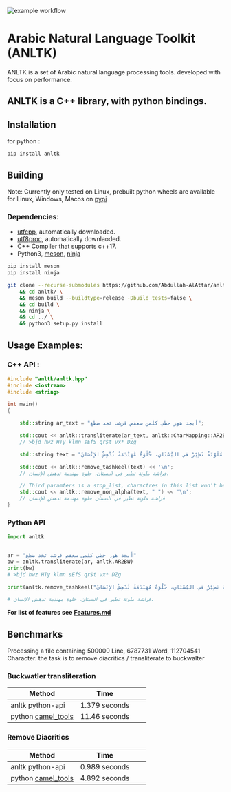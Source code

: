 ![example workflow](https://github.com/Abdullah-AlAttar/anltk/actions/workflows/c-cpp.yml/badge.svg)

# Arabic Natural Language Toolkit (ANLTK)

ANLTK is a set of Arabic natural language processing tools. developed with focus on performance.

## ANLTK is a C++ library, with python bindings.

## Installation

for python :
```
pip install anltk
```
## Building
Note: Currently only tested on Linux, prebuilt python wheels are available for Linux, Windows, Macos on [pypi](https://pypi.org/project/anltk/)
### Dependencies: 
* [utfcpp](https://github.com/nemtrif/utfcpp.git), automatically downloaded.
* [utf8proc](https://github.com/JuliaStrings/utf8proc), automatically downlaoded.
* C++ Compiler that supports c++17.
* Python3, [meson](https://mesonbuild.com/), [ninja](https://ninja-build.org/)
```bash
pip install meson
pip install ninja
```

```bash
git clone --recurse-submodules https://github.com/Abdullah-AlAttar/anltk.git \
    && cd anltk/ \
    && meson build --buildtype=release -Dbuild_tests=false \
    && cd build \
    && ninja \
    && cd ../ \
    && python3 setup.py install
```

## Usage Examples:

### C++ API :
```c++
#include "anltk/anltk.hpp"
#include <iostream>
#include <string>

int main()
{

    std::string ar_text = "أبجد هوز حطي كلمن سعفص قرشت ثخذ ضظغ";

    std::cout << anltk::transliterate(ar_text, anltk::CharMapping::AR2BW) << '\n';
    // >bjd hwz HTy klmn sEfS qr$t vx* DZg

    std::string text = "فَرَاشَةٌ مُلَوَّنَةٌ تَطِيْرُ في البُسْتَانِ، حُلْوَةٌ مُهَنْدَمَةٌ تُدْهِشُ الإِنْسَانَ.";

    std::cout << anltk::remove_tashkeel(text) << '\n';
    // فراشة ملونة تطير في البستان، حلوة مهندمة تدهش الإنسان.

    // Third paramters is a stop_list, charactres in this list won't be removed
    std::cout << anltk::remove_non_alpha(text, " ") << '\n';
    // فراشة ملونة تطير في البستان حلوة مهندمة تدهش الإنسان
}

```

### Python API

```python
import anltk


ar = "أبجد هوز حطي كلمن سعفص قرشت ثخذ ضظغ"
bw = anltk.transliterate(ar, anltk.AR2BW)
print(bw)
# >bjd hwz HTy klmn sEfS qr$t vx* DZg

print(anltk.remove_tashkeel("فَرَاشَةٌ مُلَوَّنَةٌ تَطِيْرُ في البُسْتَانِ، حُلْوَةٌ مُهَنْدَمَةٌ تُدْهِشُ الإِنْسَانَ."))

# فراشة ملونة تطير في البستان، حلوة مهندمة تدهش الإنسان.
```

**For list of features see [Features.md](Features.md)**


## Benchmarks

Processing a file containing 500000 Line, 6787731 Word, 112704541 Character. the task is to remove diacritics / transliterate to buckwalter



### **Buckwatler transliteration**

| Method           | Time          |   |   |   
|------------------|---------------|---|---|
| anltk python-api | 1.379 seconds |   |   |   
| python [camel_tools](https://github.com/CAMeL-Lab/camel_tools)  | 11.46 seconds |   |   |   
### **Remove Diacritics**

| Method           | Time          |   |   |   
|------------------|---------------|---|---|
| anltk python-api | 0.989 seconds |   |   |   
| python [camel_tools](https://github.com/CAMeL-Lab/camel_tools)   | 4.892 seconds |   |   |   
